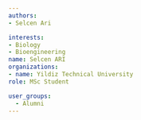 ```yaml
---
authors:
- Selcen Ari

interests:
- Biology
- Bioengineering
name: Selcen ARI
organizations:
- name: Yildiz Technical University
role: MSc Student

user_groups:
  - Alumni
---
```

